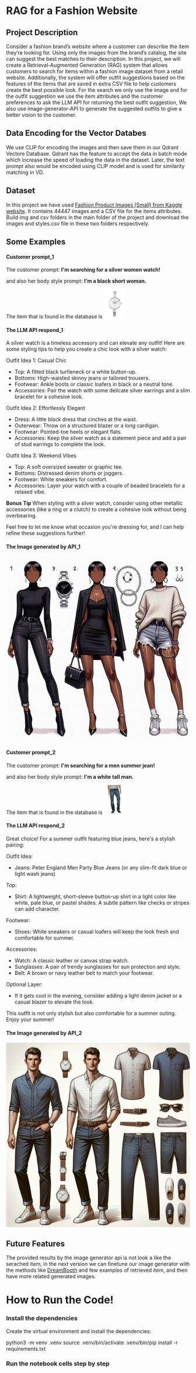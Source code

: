# RAG for a Fashion Website

## Project Description


Consider a fashion brand’s website where a customer can describe the item they’re looking for. Using only the images from the brand’s catalog, the site can suggest the best matches to their description.
In this project, we will create a Retrieval-Augmented Generation (RAG) system that allows customers to search for items within a fashion image dataset from a retail website. Additionally, the system will offer outfit suggestions based on the features of the items that are saved in extra CSV file to help customers create the best possible look.
For the search we only use the image and for the outfit suggestion we use the item attributes and the customer preferences to ask the LLM API for returning the best outfit suggestion,
We also use image-generator-API to generate the suggested outfits to give a better vision to the customer.


## Data Encoding for the Vector Databes

We use CLIP for encoding the images and then save them in our  Qdrant Vectore Database.
Qdrant has the feature to accept the data in batch mode which increase the speed of loading the data in the dataset.
Later, the text prompt also would be encoded using CLIP model and is used for similarity matching in VD.


## Dataset 

In this project we have used [Fashion Product Images (Small) from Kaggle website](https://www.kaggle.com/datasets/paramaggarwal/fashion-product-images-small). It contains 44447 images and a CSV file for the items attributes.
Build img and csv folders in the main folder of the project and download the images and styles.csv file in these two folders respectively.

## Some Examples

#### Customer prompt_1
The customer prompt:  **I'm searching for a silver women watch!**

and also her body style prompt:  **I'm a black short woman.**

The item that is found in the database is ![](./result.jpg) 

#### The LLM API respond_1

A silver watch is a timeless accessory and can elevate any outfit! Here are some styling tips to help you create a chic look with a silver watch:

Outfit Idea 1: Casual Chic
- Top: A fitted black turtleneck or a white button-up.
- Bottoms: High-waisted skinny jeans or tailored trousers.
- Footwear: Ankle boots or classic loafers in black or a neutral tone.
- Accessories: Pair the watch with some delicate silver earrings and a slim bracelet for a cohesive look. 

Outfit Idea 2: Effortlessly Elegant
- Dress: A little black dress that cinches at the waist.
- Outerwear: Throw on a structured blazer or a long cardigan.
- Footwear: Pointed-toe heels or elegant flats.
- Accessories: Keep the silver watch as a statement piece and add a pair of stud earrings to complete the look.

Outfit Idea 3: Weekend Vibes
- Top: A soft oversized sweater or graphic tee.
- Bottoms: Distressed denim shorts or joggers.
- Footwear: White sneakers for comfort.
- Accessories: Layer your watch with a couple of beaded bracelets for a relaxed vibe.

**Bonus Tip**
When styling with a silver watch, consider using other metallic accessories (like a ring or a clutch) to create a cohesive look without being overbearing.

Feel free to let me know what occasion you're dressing for, and I can help refine these suggestions further!

#### The Image generated by API_1

![](./outfit1.png)




#### Customer prompt_2
The customer prompt:  **I'm searching for a men summer jean!**

and also her body style prompt:  **I'm a white tall man.**

The item that is found in the database is ![](./result2.jpg) 

#### The LLM API respond_2
Great choice! For a summer outfit featuring blue jeans, here's a stylish pairing:

Outfit Idea:
- Jeans: Peter England Men Party Blue Jeans (or any slim-fit dark blue or light wash jeans)
  
Top:
- Shirt: A lightweight, short-sleeve button-up shirt in a light color like white, pale blue, or pastel shades. A subtle pattern like checks or stripes can add character.

Footwear:
- Shoes: White sneakers or casual loafers will keep the look fresh and comfortable for summer.

Accessories:
- Watch: A classic leather or canvas strap watch.
- Sunglasses: A pair of trendy sunglasses for sun protection and style.
- Belt: A brown or navy leather belt to match your footwear.

Optional Layer:
- If it gets cool in the evening, consider adding a light denim jacket or a casual blazer to elevate the look.

This outfit is not only stylish but also comfortable for a summer outing. Enjoy your summer!

#### The Image generated by API_2

![](./outfit2.png)




## Future Features

The provided results by the image generator api is not look a like the serached item, in the next version we can finetune our image generator with the methods like [DreamBooth](https://dreambooth.github.io/
) and few examples of retrieved item, and then have more related generated images.


# How to Run the Code!

### Install the dependencies

Create the virtual environment and install the dependencies:

python3 -m venv .venv
source .venv/bin/activate
.venv/bin/pip install -r requirements.txt

### Run the notebook cells step by step


